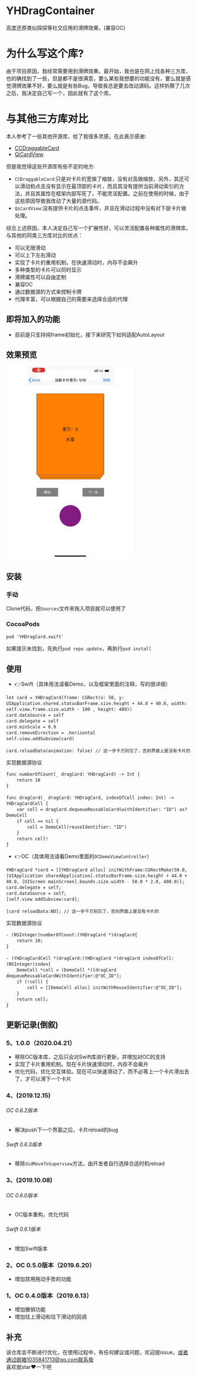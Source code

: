 # YHDragContainer
高度还原类似探探等社交应用的滑牌效果。(兼容OC)

# 为什么写这个库?
由于项目原因，我经常需要用到滑牌效果。最开始，我也是在网上找各种三方库，也的确找到了一些，但是都不是很满意，要么某些我想要的功能没有，要么就是感觉滑牌效果不好，要么就是有些Bug，导致我总是要去改动源码。这样折腾了几次之后，我决定自己写一个，因此就有了这个库。

# 与其他三方库对比
本人参考了一些其他开源库，给了我很多灵感，在此表示感谢:

- [CCDraggableCard](https://github.com/liuzechen/CCDraggableCard-Master)
- [QiCardView](https://github.com/QiShare/QiCardView)

但是我觉得这些开源库有些不足的地方:
- `CCDraggableCard`:只是对卡片的宽做了缩放，没有对高做缩放，另外，其还可以滑动和点击没有显示在最顶部的卡片，而且其没有提供当前滑动索引的方法，并且其属性在框架内部写死了，不能灵活配置。之前在使用的时候，由于这些原因导致我改动了大量的源代码。
- `QiCardView`:没有提供卡片的点击事件，并且在滑动过程中没有对下层卡片做处理。

综合上述原因，本人决定自己写一个扩展性好，可以灵活配置各种属性的滑牌库。
与其他的同类三方库对比的优点：
- 可以无限滑动
- 可以上下左右滑动
- 实现了卡片的重用机制，在快速滑动时，内存不会飙升
- 多种类型的卡片可以同时显示
- 滑牌属性可以自由定制
- 兼容OC
- 通过数据源的方式来控制卡牌
- 代理丰富，可以根据自己的需要来选择合适的代理

## 即将加入的功能
- 目前是只支持纯frame初始化，接下来研究下如何适配AutoLayout

## 效果预览
<img src="GIF/test.gif" width="350">

## 安装

### 手动
Clone代码，把`Sources`文件夹拖入项目就可以使用了

### CocoaPods

```
pod 'YHDragCard.swift'
```
如果提示未找到，先执行`pod repo update`，再执行`pod install`

## 使用
- 👉Swift（具体用法请看Demo，以及框架里面的注释，写的很详细）

```
let card = YHDragCard(frame: CGRect(x: 50, y: UIApplication.shared.statusBarFrame.size.height + 44.0 + 40.0, width: self.view.frame.size.width - 100 , height: 400))
card.dataSource = self
card.delegate = self
card.minScale = 0.9
card.removeDirection = .horizontal
self.view.addSubview(card)

card.reloadData(animation: false) // 这一步千万别忘了，否则界面上是没有卡片的
```
实现数据源协议
```
func numberOfCount(_ dragCard: YHDragCard) -> Int {
    return 10
}
    
func dragCard(_ dragCard: YHDragCard, indexOfCell index: Int) -> YHDragCardCell {
    var cell = dragCard.dequeueReusableCard(withIdentifier: "ID") as?DemoCell
    if cell == nil {
        cell = DemoCell(reuseIdentifier: "ID")
    }
    return cell!
}

```


- 👉OC（具体用法请看Demo里面的`OCDemoViewController`）

```
YHDragCard *card = [[YHDragCard alloc] initWithFrame:CGRectMake(50.0, [UIApplication sharedApplication].statusBarFrame.size.height + 44.0 + 40.0, [UIScreen mainScreen].bounds.size.width - 50.0 * 2.0, 400.0)];
card.delegate = self;
card.dataSource = self;
[self.view addSubview:card];

[card reloadData:NO]; // 这一步千万别忘了，否则界面上是没有卡片的
```
实现数据源协议
```
- (NSInteger)numberOfCount:(YHDragCard *)dragCard{
    return 10;
}

- (YHDragCardCell *)dragCard:(YHDragCard *)dragCard indexOfCell:(NSInteger)index{
    DemoCell *cell = (DemoCell *)[dragCard dequeueReusableCardWithIdentifier:@"OC_ID"];
    if (!cell) {
        cell = [[DemoCell alloc] initWithReuseIdentifier:@"OC_ID"];
    }
    return cell;
}
```



## 更新记录(倒叙)
### 5、1.0.0（2020.04.21）
- 移除OC版本库，之后只会对Swift库进行更新，并增加对OC的支持
- 实现了卡片重用机制。现在卡片快速滑动时，内存不会飙升
- 优化代码，优化交互体验。现在可以快速滑动了，而不必等上一个卡片滑出去了，才可以滑下一个卡片

### 4、(2019.12.15)

###### OC 0.6.2版本
- 解决push下一个界面之后，卡片reload的bug

###### Swift 0.6.3版本
- 移除`didMoveToSuperview`方法，由开发者自行选择合适时机reload

### 3、(2019.10.08)

###### OC 0.6.0版本
- OC版本重构，优化代码

###### Swift 0.6.1版本
- 增加Swift版本

### 2、OC 0.5.0版本（2019.6.20）
- 增加禁用拖动手势的功能

### 1、OC 0.4.0版本（2019.6.13）
- 增加撤销功能
- 增加往上滑动和往下滑动的回调

## 补充
该仓库会不断进行优化，在使用过程中，有任何建议或问题，欢迎提issue，或者通过邮箱1035841713@qq.com联系我<br>
喜欢就star❤️一下吧
